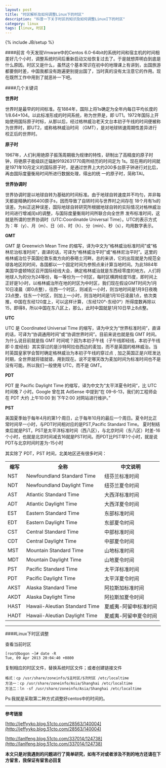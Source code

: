 ```yaml
---
layout: post
title: "时区解析及如何调整Linux下的时区"
description: "科普一下关于时区的知识及如何调整LinuxI下的时区"
category: linux
tags: [linux, 时区]
---
```

{% include JB/setup %}

####前言
今天发现Vmware中的Centos 6.0-64bit的系统时间和宿主机的时间相差好几个小时，调整系统时间后重新启动又给恢复过去了。于是就想弄明白到底是什么原因。时区又是什么，虽然这个基本常识在初中的地理课上有讲到，出国旅游都要倒时差，中国我都没有跑遍更别提出国了，当时真的没有太注意它的作用。现在既然工作中用到了就恶补一下吧。

####几个关键词

**世界时**

世界时是最早的时间标准。在1884年，国际上将1s确定为全年内每日平均长度的1/8.64×104。以此标准形成的时间系统，称为世界是，即 UT1。1972年国际上开始使用国际原子时标，从那以后，经过格林威治老天文台本初子午线的时间便被称为世界时，即UT2，或称格林威治时间 （GMT），是对地球转速周期性差异进行校正后的世界时。 

**原子时**
 
1967年，人们利用铯原子振荡周期极为规律的特性，研制出了高精度的原子时钟，将铯原子能级跃迁辐射9192631770周所经历的时间定为 1s。现在用的时间就是1971年10月定义的国际原子时，是通过世界上大约200多台原子钟进行对比后，再由国际度量衡局时间所进行数据处理，得出的统 一的原子时，简称TAI。 

**世界协调时**

世界协调时是以地球自转为基础的时间标准。由于地球自转速度并不均匀，并非每天都是精确的86400原子s，因而导致了自转时间与世界时之间存在 18个月有1s的误差。为纠正这种误差，国际地球自转研究所根据地球自转的实际情况对格林威治时间进行增减闰s的调整，与国际度量衡局时间所联合向全世界 发布标准时间，这就是所谓的世界协调时（UTC:Coordinatde Universal Time）。UTC的表示方式为：年（y）、月（m）、日（d）、时（h）、分（min）、秒（s），均用数字表示。

**GMT**

GMT 是 Greenwich Mean Time 的缩写，译为中文为“格林威治标准时间”或“格林尼治标准时间”，直译的话，可译为“格林威治平时”或“格林尼治平时”。这里的格林威治位于英国伦敦东南方向的泰晤士河畔。总的来讲，它的出现就是为规范全球各地区的时间，各国都以一个固定时间为参照点来计算当地时间。为此1884年美国华盛顿特区召开国际经线大会，确定格林威治就是东西经零度的地方。人们将地球人为的分为24等份，每一等份为一个时区，每时区横跨经度15度，即时间上正好是1小时，以格林威治所在地的时区为中时区，我们现在假设GMT时间为1月10日凌晨（即0点整），往西一个时区，则减去一小时，则当地时间是1月9日夜晚23点整，往东一个时区，则加上一小时，则当地时间是1月10日凌晨1点，依次类推，中国在东经120度上，可以这样计算，（东经120°-东经0°）所得度数再除以15，即得8，所以中国在东八区上，那么，此时中国就是1月10日早上8点整。

**UTC**

UTC 是 Coordinated Universal Time 的缩写，译为中文为“世界标准时间”，直译的话，可译为“协调通用时间”或“协调世界时间”。目前来说也就是指 GMT 时间。为什么说目前就是指 GMT 时间呢？因为本初子午线（子午线即经线，本初子午线即 0 度经线）其实穿过的是沙特阿拉伯西边的麦加，而不是英国的格林威治。当时英国皇家学会暂时确定格林威治为本初子午线的穿过点﹐加之英国正是兴旺发达时期，全世界就将错就错，用到现在。说不定哪天改为麦加时间为标准时间也不是没有可能。所以我们一般使用 UTC，而不是 GMT。

**PDT**

PDT 是 Pacific Daylight Time 的缩写，译为中文为“太平洋夏令时间”，比 UTC 时间晚 7 小时。Google 曾在其 AdSense 中提到“在 09-6-13，我们的工程师会在 PDT 大约 上午10:00 到 下午2:00 对网站进行维护。”

**PST**

美国夏季始于每年4月的第1个周日，止于每年10月的最后一个周日。夏令时比正常时间早一小时，与PDT时间相对应的是PST,Pacific Standard Time。 夏时制结束后就是PST。PST是太平洋标准时间（西八区），与北京时间（东八区）时差-16个小时，也就是北京时间减去16就是PST时间。而PDT比PST早1个小时，就是说PDT与北京时间时差为-15小时

其实除了 PDT，PST 时间，北美地区还有很多时间：
<table class="table table-bordered table-striped table-hover">
   <tr>
      <th>缩写</th>
      <th>全称</th>
      <th>中文说明</th>
   </tr>
   <tr>
      <td>NST</td>
      <td>Newfoundland Standard Time</td>
      <td>纽芬兰标准时间</td>
   </tr>
   <tr>
      <td>NDT</td>
      <td>Newfoundland Daylight Time</td>
      <td>纽芬兰夏令时间</td>
   </tr>
   <tr>
      <td>AST</td>
      <td>Atlantic Standard Time</td>
      <td>大西洋标准时间</td>
   </tr>
   <tr>
      <td>ADT</td>
      <td>Atlantic Daylight Time</td>
      <td>大西洋夏令时间</td>
   </tr>
   <tr>
      <td>EST</td>
      <td>Eastern Standard Time</td>
      <td>东部标准时间</td>
   </tr>
   <tr>
      <td>EDT</td>
      <td>Eastern Daylight Time</td>
      <td>东部夏令时间</td>
   </tr>
   <tr>
      <td>CST</td>
      <td>Central Standard Time</td>
      <td>中部标准时间</td>
   </tr>
   <tr>
      <td>CDT</td>
      <td>Central Daylight Time</td>
      <td>中部夏令时间</td>
   </tr>
   <tr>
      <td>MST</td>
      <td>Mountain Standard Time</td>
      <td>山地标准时间</td>
   </tr>
   <tr>
      <td>MDT</td>
      <td>Mountain Daylight Time</td>
      <td>山地夏令时间</td>
   </tr>
   <tr>
      <td>PST</td>
      <td>Pacific Standard Time</td>
      <td>太平洋标准时间</td>
   </tr>
   <tr>
      <td>PDT</td>
      <td>Pacific Daylight Time</td>
      <td>太平洋夏令时间</td>
   </tr>
   <tr>
      <td>AKST</td>
      <td>Alaska Standard Time</td>
      <td>阿拉斯加标准时间</td>
   </tr>
   <tr>
      <td>AKDT</td>
      <td>Alaska Daylight Time</td>
      <td>阿拉斯加夏令时间</td>
   </tr>
   <tr>
      <td>HAST</td>
      <td>Hawaii-Aleutian Standard Time</td>
      <td>夏威夷-阿留申标准时间</td>
   </tr>
   <tr>
      <td>HADT</td>
      <td>Hawaii-Aleutian Daylight Time</td>
      <td>夏威夷-阿留申夏令时间</td>
   </tr>
</table>

*****

####Linux下时区调整

查看当前时区

    [root@bogon ~]# date -R
    Tue, 09 Apr 2013 20:04:40 +0800
    
复制相应的时区文件，替换系统时区文件；或者创建链接文件

    格式：cp /usr/share/zoneinfo/$主时区/$次时区 /etc/localtime
    方法一：cp /usr/share/zoneinfo/Asia/Shanghai /etc/localtime
    方法二：ln -sf /usr/share/zoneinfo/Asia/Shanghai /etc/localtime

Ps:我就是采取第二种方式调整好centos中的时间的。

*****

**参考链接**

[http://jeffyyko.blog.51cto.com/28563/140004](http://jeffyyko.blog.51cto.com/28563/140004)

[http://lanlfeng.blog.51cto.com/337014/124738](http://lanlfeng.blog.51cto.com/337014/124738)

**本文只是对我遇到的问题进行了简单研究，如有不对或者涉及不到的地方还请在下方留言，我保证有留言必回复**